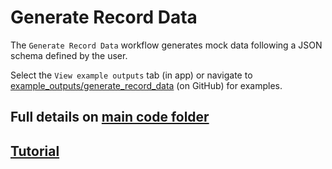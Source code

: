 # Generate Record Data

The `Generate Record Data` workflow generates mock data following a JSON schema defined by the user.

Select the `View example outputs` tab (in app) or navigate to [example_outputs/generate_record_data](https://github.com/microsoft/intelligence-toolkit/tree/main/example_outputs/generate_record_data) (on GitHub) for examples.

## Full details on [main code folder](../../../toolkit/generate_record_data/README.md)

## [Tutorial](../../tutorials/generate_record_data.md)